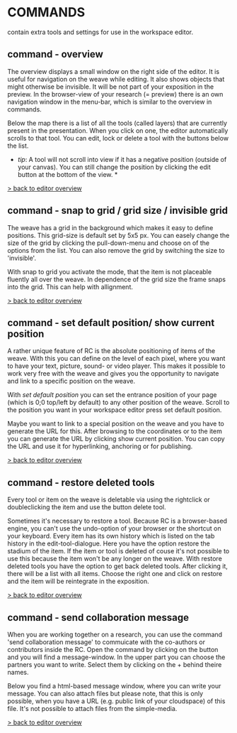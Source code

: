 # COMMANDS 

contain extra tools and settings for use in the workspace editor. 

## command - __overview__

The overview displays a small window on the right side of the editor. It is useful for navigation on the weave while editing. It also shows objects that might otherwise be invisible. It will be not part of your exposition in the preview. In the browser-view of your research (= preview) there is an own navigation window in the menu-bar, which is similar to the overview in commands. 

Below the map there is a list of all the tools (called layers) that are currently present in the presentation.
When you click on one, the editor automatically scrolls to that tool. You can edit, lock or delete a tool with the buttons below the list.

* _tip_: A tool will not scroll into view if it has a negative position (outside of your canvas). You can still change the position by clicking the edit button at the bottom of the view. *

[> back to editor overview](#overview)

## command - snap to grid / grid size / invisible grid

The weave has a grid in the background which makes it easy to define positions. This grid-size is default set by 5x5 px. You can easely change the size of the grid by clicking the pull-down-menu and choose on of the options from the list. You can also remove the grid by switching the size to 'invisible'.

With snap to grid you activate the mode, that the item is not placeable fluently all over the weave. In dependence of the grid size the frame snaps into the grid. This can help with allignment.


[> back to editor overview](#overview)
 

## command - set default position/ show current position

A rather unique feature of RC is the absolute positioning of items of the weave. With this you can define on the level of each pixel, where you want to have your text, picture, sound- or video player. This makes it possible to work very free with the weave and gives you the opportunity to navigate and link to a specific position on the weave.

With _set default position_ you can set the entrance position of your page (which is 0;0 top/left by default) to any other position of the weave. Scroll to the position you want in your workspace editor press set default position. 

Maybe you want to link to a special position on the weave and you have to generate the URL for this. After browsing to the coordinates or to the item you can generate the URL by clicking show current position. You can copy the URL and use it for hyperlinking, anchoring or for publishing.

[> back to editor overview](#overview)


## command - restore deleted tools

Every tool or item on the weave is deletable via using the rightclick or doubleclicking the item and use the button delete tool.

Sometimes it's necessary to restore a tool. Because RC is a browser-based engine, you can't use the undo-option of your browser or the shortcut on your keyboard. Every item has its own history which is listed on the tab history in the edit-tool-dialogue. Here you have the option restore the stadium of the item. If the item or tool is deleted of couse it's not possible to use this because the item won't be any longer on the weave. With restore deleted tools you have the option to get back deleted tools. After clicking it, there will be a list with all items. Choose the right one and click on restore and the item will be reintegrate in the exposition.

[> back to editor overview](#overview)

## command - send collaboration message

When you are working together on a research, you can use the command 'send collaboration message' to commuicate with the co-authors or contributors inside the RC. Open the command by clicking on the button and you will find a message-window. In the upper part you can choose the partners you want to write. Select them by clicking on the + behind theire names.

Below you find a html-based message window, where you can write your message. You can also attach files but please note, that this is only possible, when you have a URL (e.g. public link of your cloudspace) of this file. It's not possible to attach files from the simple-media.

[> back to editor overview](#overview)




